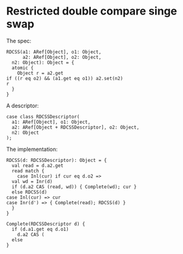 # Restricted double compare singe swap

The spec:

    RDCSS(a1: ARef[Object], o1: Object,
          a2: ARef[Object], o2: Object,
	  n2: Object): Object = {
      atomic {
        Object r = a2.get
	if ((r eq o2) && (a1.get eq o1)) a2.set(n2)
	r
      }
    }

A descriptor:

    case class RDCSSDescriptor(
      a1: ARef[Object], o1: Object,
      a2: ARef[Object + RDCSSDescriptor], o2: Object,
      n2: Object
    );

The implementation:

    RDCSS(d: RDCSSDescriptor): Object = {    
      val read = d.a2.get
      read match {
        case Inl(cur) if cur eq d.o2 => 
	  val wd = Inr(d)
	  if (d.a2 CAS (read, wd)) { Complete(wd); cur }
	  else RDCSS(d)
	case Inl(cur) => cur
	case Inr(d') => { Complete(read); RDCSS(d) }
      }
    }
    
    Complete(RDCSSDescriptor d) {
      if (d.a1.get eq d.o1)
        d.a2 CAS (
      else 
    }
